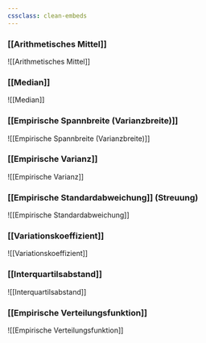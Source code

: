 ```yaml
---
cssclass: clean-embeds
---
```


### [[Arithmetisches Mittel]]
![[Arithmetisches Mittel]]

### [[Median]]
![[Median]]
### [[Empirische Spannbreite (Varianzbreite)]]
![[Empirische Spannbreite (Varianzbreite)]]

### [[Empirische Varianz]]
![[Empirische Varianz]]

### [[Empirische Standardabweichung]] (Streuung)
![[Empirische Standardabweichung]]

### [[Variationskoeffizient]]
![[Variationskoeffizient]]

### [[Interquartilsabstand]]
![[Interquartilsabstand]]

### [[Empirische Verteilungsfunktion]]
![[Empirische Verteilungsfunktion]]
